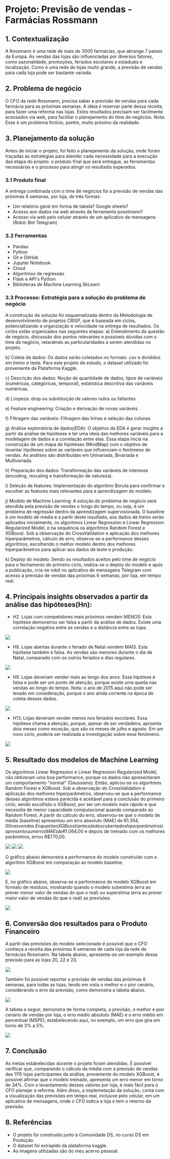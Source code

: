 # Projeto: Previsão de vendas - Farmácias Rossmann

## 1. Contextualização 
A Rossmann é uma rede de mais de 3000 farmácias, que abrange 7 países da Europa. As vendas das lojas são influenciadas por diversos fatores, como sazonalidade, promoções, feriados escolares e estaduais e localização. Como é uma rede de lojas muito grande, a previsão de vendas para cada loja pode ser bastante variada.

## 2. Problema de negócio
O CFO da rede Rossmann, precisa saber a previsão de vendas para cada farmácia para as próximas semanas. A ideia é reservar parte dessa receita, para fazer uma reforma nas lojas. Estes resultados precisam ser facilmente acessados via web, para facilitar o planejamento do time de negócios.
Nota: Esse é um problema fictício, porém, muito próximo da realidade.

## 3. Planejamento da solução
Antes de iniciar o projeto, foi feito o planejamento da solução, onde foram traçadas as estratégias para atender cada necessidade para a execução das etapa do projeto: o produto final que será entregue, as ferramentas necessárias e o processo para atingir os resultadis esperados.
### 3.1 Produto final
A entrega combinada com o time de negócios foi a previsão de vendas das próximas 6 semanas, por loja, de três formas:
* Um relatório geral em forma de tabela? Google sheets?
* Acesso aos dados via web através da ferramenta posstmann?
* Acesso via web pelo celular através de um aplicativo de mensagens (Robô: Bot Telegram)
### 3.2 Ferramentas 
* Pandas
* Python
* Git e GitHub
* Jupyter Notebook
* Cloud
* Algoritmos de regressão
* Flask e API's Python 
* Bibliotecas de Machine Learning SkLearn

### 3.3 Processo: Estratégia para a solução do problema de negócio
A construção da solução foi esquematizada dentro da Metodologia de desenvolvimento de projetos CRISP, que é baseada em ciclos, potencializando a organziação e velocidade na entrega de resultados. Os ciclos estão organizados nas seguintes etapas:
a) Entendimento da questão de negócio, discussão dos pontos relevantes e possíveis dúvidas com o time de negócio, retaratndo as particularidades a serem atendidas no projeto.

b) Coleta de dados: Os dados serão coletados no formato .csv e divididos em treino e teste. Para este projeto de estudo, o dataset utilizado foi proveniente da Plataforma Kaggle.

c) Descrição dos dados: Noção de quantidade de dados, tipos de variáveis (numéricas, categóricas, temporal), estatística descritiva das variáveis numéricas.

d) Limpeza: drop ou substituição de valores nulos ou faltantes 

e) Feature engineering: Criação e derivação de novas variáveis

f) Filtragem das variáveis: Filtragem das linhas e seleção das colunas

g) Análise exploratória de dados(EDA): O objetivo da EDA é gerar insights a partir da análise de hipóteses e ter uma ideia das melhores variáveis para a modelagem de dados e a correlação entre elas. Essa etapa inicia na construção de um mapa de hipóteses (MindMap) com o objetivo de levantar hipóteses sobre as variáveis que influenciam o fenômeno de vendas. As análises são distribuídas em Univariada, Bivariada e Multivariada. 

h) Preparação dos dados: Transformação das variáveis de interesse (encoding, rescaling e transformação de natureza).

i) Seleção de features: Implementação do algoritmo Boruta para confirmar e escolher as features mais relevantes para a aprendizagem do modelo.

j) Modelo de Machine Learning: A solução do problema de negócio será atendida pela previsão de vendas o longo do tempo, ou seja, é um problema de regressão dentro da aprendizagem supervisionada. O baseline é um modelo de média e a partir deste resultado, aos dados de treino serão aplicados inicialmente, os algoritmos Linear Regression e Linear Regression Regularized Model, e na sequência os algoritmos Random Forest e XGBoost. Sob a observação do CrossValidation e aplicação dos melhores hiperparâmetros, cálculo de erro, observa-se a performance desses algoritmos, escolhendo o melhor modelo dentro dos melhores hiperparâmetros para aplicar aos dados de teste e produção.

k) Deploy do modelo: Sendo os resultados aceitos pelo time de negócio para o fechamento do primeiro ciclo, realiza-se o deploy do modelo e após a publicação, cria-se robô no aplicativo de mensagens Telegram com acesso à previsão de vendas das próximas 6 semanas, por loja, em tempo real.

## 4. Principais insights observados a partir da análise das hipóteses(Hn):
* H2. Lojas com competidores mais próximos vendem MENOS: Esta hipótese demonstrou ser falsa a partir da análise de dados. Existe uma correlação negativa entre as vendas e a distância entre as lojas.
  
<img src='img/img1.png' />

* H8. Lojas abertas durante o feriado de Natal vendem MAIS. Esta hipótese também é falsa. As vendas são menores durante o dia de Natal, comparado com os outros feriados e dias regulares. 
  
<img src='img/img2.png' />

* H9. Lojas deveriam vender mais ao longo dos anos. Essa hipótese é falsa e pode ser um ponto de atenção, porque existe uma queda nas vendas ao longo do tempo. Nota: o ano de 2015 aqui não pode ser levado em consideração, porque o ano ainda corrente na época de coleta desses dados.
  
<img src='img/img3.png' />

* H13. Lojas deveriam vender menos nos feriados escolares. Essa hipótese chama a atenção, porque, apesar de ser verdadeira, aprsenta dois meses como exceção, que são os meses de julho e agosto. Em um novo ciclo, poderia ser realizada a investigação sobre esse fenômeno.
  
<img src='img/img4.png' />

## 5. Resultado dos modelos de Machine Learning
Os algoritmos Linear Regression e Linear Regression Regularized Model, não obtiveram uma boa performance, porque os dados não apresentaram um comportamento "normal" (Gaussiano). Então, aplicou-se os algoritmos Random Forest e XGBoost. Sob a observação do CrossValidation e aplicação dos melhores hiperparâmetros, observou-se que a performance desses algoritmos estava parecida e aceitável para a conclusão do primeiro ciclo, sendo escolhido o XGBoost, por ser um modelo mais rápido e que necessita de menor capacidade computacional quando comparado ao Random Forest.
A partir do cálculo do erro, observou-se que o modelo de média (baseline) apresentou um erro absoluto (MAE) de R$1.354,00 nas vendas. Enquanto o XGBoost (antes de descoberta dos hiperparâmetros) apresentou um erro (MAE) de R$1.064,00 e depois de treinado com os melhores parâmetros, errou R$770,00.

<img src='img/img5.png' />
<img src='img/img6.png' />
<img src='img/img7.png' />

O gráfico abaixo demonstra a performance do modelo construído com o algoritmo XGBoost em comparação ao modelo baseline.

<img src='img/img8.png' />

E, no gráfico abaixo, observa-se a performance do modelo XGBoost em formato de resíduos, mostrando quando o modelo subestima (erra ao prever menor valor de vendas do que o real) ou superstima (erra ao prever maior valor de vendas do que o real) as previsões.

<img src='img/img9.png' />

## 6. Conversão dos resultados para o Produto Financeiro
A partir das previsões do modelo selecionado é possível que o CFO conheça a receita das próximas 6 semanas de cada loja da rede de farmácias Rossmann. 
Na tabela abaixo, apresenta-se um exemplo dessa previsão para as lojas 20, 22 e 23.

<img src='img/img10.png' />

Também foi possível reportar a previsão de vendas das próximas 6 semanas, para todas as lojas, tendo em vista o melhor e o pior cenário, considerando o erro da previsão, como demonstra a tabela abaixo. 

<img src='img/img11.png' />

A tabela a seguir, demonstra de forma completa, a previsão, o melhor e pior cenário de vendas por loja, o erro médio absoluto (MAE) e o erro médio em percentual (MSPE), estabelecendo aqui, no exemplo, um erro que gira em torno de 3% a 5%. 

<img src='img/img12.png' />

## 7. Conclusão
As metas estabelecidas durante o projeto foram atendidas. É possível verificar que, comparando o cálculo da média com a previsão de vendas das 1115 lojas participantes da análise, proveniente do modelo XGBoost, é possível afirmar que o modelo treinado, apresenta um erro menor em torno de 34%. Com o levantamento desses valores por loja, é mais fácil para o CFO planejar a reforma.
Além disso, a implemetação da solução, conta com a visualização das previsões em tempo real, inclusive pelo celular, em um aplicativo de mensagens, onde o CFO indica a loja e tem o retorno da previsão.


## 8. Referências
* O projeto foi construído junto à Comunidade DS, no curso DS em Produção.
* O dataset foi extrapído da plataforma kaggle.
* As imagens utilizadas são do meu acervo pessoal.

